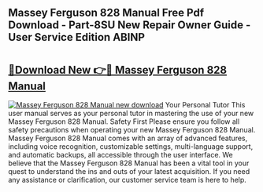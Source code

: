 ## Massey Ferguson 828 Manual Free Pdf Download - Part-8SU New Repair Owner Guide - User Service Edition ABlNP

# <h2><a href="http://bc60309.oget.top/?id=Massey+Ferguson+828+Manual">🔗Download New 👉🔴 Massey Ferguson 828 Manual</a></h2>

[![Massey Ferguson 828 Manual new download](https://i.imgur.com/5g1atiW.png)](http://bc60309.oget.top/?id=Massey+Ferguson+828+Manual)
Your Personal Tutor This user manual serves as your personal tutor in mastering the use of your new Massey Ferguson 828 Manual. Safety First Please ensure you follow all safety precautions when operating your new Massey Ferguson 828 Manual. Massey Ferguson 828 Manual comes with an array of advanced features, including voice recognition, customizable settings, multi-language support, and automatic backups, all accessible through the user interface. We believe that the Massey Ferguson 828 Manual has been a vital tool in your quest to understand the ins and outs of your latest acquisition. If you need any assistance or clarification, our customer service team is here to help.
